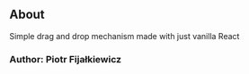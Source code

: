 ## About

Simple drag and drop mechanism made with just vanilla React

### Author: Piotr Fijałkiewicz
